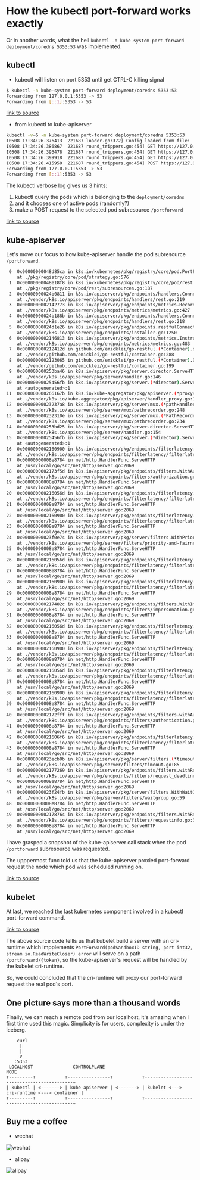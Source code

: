 # How the kubectl port-forward works exactly

Or in another words, what the hell `kubectl -n kube-system port-forward
deployment/coredns 5353:53` was implemented.

## kubectl

- kubectl will listen on port 5353 until get CTRL-C killing signal

```bash
$ kubectl -n kube-system port-forward deployment/coredns 5353:53
Forwarding from 127.0.0.1:5353 -> 53
Forwarding from [::1]:5353 -> 53
```

[link to source](https://github.com/kubernetes/kubernetes/blob/3dd0597843ced8270bbbb9d26ac390397e2c4166/staging/src/k8s.io/kubectl/pkg/cmd/portforward/portforward.go#L401)

- from kubectl to kube-apiserver

```bash
kubectl -v=6 -n kube-system port-forward deployment/coredns 5353:53
I0508 17:34:26.376413  221687 loader.go:372] Config loaded from file:  /home/park/.kube/config
I0508 17:34:26.386867  221687 round_trippers.go:454] GET https://127.0.0.1:45691/apis/apps/v1/namespaces/kube-system/deployments/coredns 200 OK in 6 milliseconds
I0508 17:34:26.393478  221687 round_trippers.go:454] GET https://127.0.0.1:45691/api/v1/namespaces/kube-system/pods?labelSelector=k8s-app%3Dkube-dns 200 OK in 2 milliseconds
I0508 17:34:26.399918  221687 round_trippers.go:454] GET https://127.0.0.1:45691/api/v1/namespaces/kube-system/pods/coredns-df9744896-vh84c 200 OK in 1 milliseconds
I0508 17:34:26.415950  221687 round_trippers.go:454] POST https://127.0.0.1:45691/api/v1/namespaces/kube-system/pods/coredns-df9744896-vh84c/portforward 101 Switching Protocols in 12 milliseconds
Forwarding from 127.0.0.1:5353 -> 53
Forwarding from [::1]:5353 -> 53
```

The kubectl verbose log gives us 3 hints:

1. kubectl query the pods which is belonging to the `deployment/coredns`
2. and it chooses one of active pods (randomly?)
3. make a POST request to the selected pod subresource `/portforward`

[link to source](https://github.com/kubernetes/kubernetes/blob/3dd0597843ced8270bbbb9d26ac390397e2c4166/staging/src/k8s.io/kubectl/pkg/cmd/portforward/portforward.go#L408)

## kube-apiserver

Let's move our focus to how kube-apiserver handle the pod subresource `/portforward`.

```bash
 0  0x00000000048d85ca in k8s.io/kubernetes/pkg/registry/core/pod.PortForwardLocation
    at ./pkg/registry/core/pod/strategy.go:576
 1  0x00000000048e18f8 in k8s.io/kubernetes/pkg/registry/core/pod/rest.(*PortForwardREST).Connect
    at ./pkg/registry/core/pod/rest/subresources.go:187
 2  0x00000000024b0811 in k8s.io/apiserver/pkg/endpoints/handlers.ConnectResource.func1.1
    at ./vendor/k8s.io/apiserver/pkg/endpoints/handlers/rest.go:219
 3  0x0000000002142773 in k8s.io/apiserver/pkg/endpoints/metrics.RecordLongRunning
    at ./vendor/k8s.io/apiserver/pkg/endpoints/metrics/metrics.go:427
 4  0x00000000024b188b in k8s.io/apiserver/pkg/endpoints/handlers.ConnectResource.func1
    at ./vendor/k8s.io/apiserver/pkg/endpoints/handlers/rest.go:218
 5  0x00000000024d1e26 in k8s.io/apiserver/pkg/endpoints.restfulConnectResource.func1
    at ./vendor/k8s.io/apiserver/pkg/endpoints/installer.go:1250
 6  0x0000000002146813 in k8s.io/apiserver/pkg/endpoints/metrics.InstrumentRouteFunc.func1
    at ./vendor/k8s.io/apiserver/pkg/endpoints/metrics/metrics.go:483
 7  0x000000000212412d in github.com/emicklei/go-restful.(*Container).dispatch
    at ./vendor/github.com/emicklei/go-restful/container.go:288
 8  0x0000000002123065 in github.com/emicklei/go-restful.(*Container).Dispatch
    at ./vendor/github.com/emicklei/go-restful/container.go:199
 9  0x000000000253ba46 in k8s.io/apiserver/pkg/server.director.ServeHTTP
    at ./vendor/k8s.io/apiserver/pkg/server/handler.go:146
10  0x00000000025456fb in k8s.io/apiserver/pkg/server.(*director).ServeHTTP
    at <autogenerated>:1
11  0x000000000266167b in k8s.io/kube-aggregator/pkg/apiserver.(*proxyHandler).ServeHTTP
    at ./vendor/k8s.io/kube-aggregator/pkg/apiserver/handler_proxy.go:123
12  0x00000000023237a8 in k8s.io/apiserver/pkg/server/mux.(*pathHandler).ServeHTTP
    at ./vendor/k8s.io/apiserver/pkg/server/mux/pathrecorder.go:248
13  0x000000000232310e in k8s.io/apiserver/pkg/server/mux.(*PathRecorderMux).ServeHTTP
    at ./vendor/k8s.io/apiserver/pkg/server/mux/pathrecorder.go:234
14  0x000000000253bd25 in k8s.io/apiserver/pkg/server.director.ServeHTTP
    at ./vendor/k8s.io/apiserver/pkg/server/handler.go:154
15  0x00000000025456fb in k8s.io/apiserver/pkg/server.(*director).ServeHTTP
    at <autogenerated>:1
16  0x0000000002160900 in k8s.io/apiserver/pkg/endpoints/filterlatency.trackCompleted.func1
    at ./vendor/k8s.io/apiserver/pkg/endpoints/filterlatency/filterlatency.go:95
17  0x00000000008e8784 in net/http.HandlerFunc.ServeHTTP
    at /usr/local/go/src/net/http/server.go:2069
18  0x0000000002173f5d in k8s.io/apiserver/pkg/endpoints/filters.WithAuthorization.func1
    at ./vendor/k8s.io/apiserver/pkg/endpoints/filters/authorization.go:64
19  0x00000000008e8784 in net/http.HandlerFunc.ServeHTTP
    at /usr/local/go/src/net/http/server.go:2069
20  0x000000000216056d in k8s.io/apiserver/pkg/endpoints/filterlatency.trackStarted.func1
    at ./vendor/k8s.io/apiserver/pkg/endpoints/filterlatency/filterlatency.go:71
21  0x00000000008e8784 in net/http.HandlerFunc.ServeHTTP
    at /usr/local/go/src/net/http/server.go:2069
22  0x0000000002160900 in k8s.io/apiserver/pkg/endpoints/filterlatency.trackCompleted.func1
    at ./vendor/k8s.io/apiserver/pkg/endpoints/filterlatency/filterlatency.go:95
23  0x00000000008e8784 in net/http.HandlerFunc.ServeHTTP
    at /usr/local/go/src/net/http/server.go:2069
24  0x00000000023f0e74 in k8s.io/apiserver/pkg/server/filters.WithPriorityAndFairness.func1
    at ./vendor/k8s.io/apiserver/pkg/server/filters/priority-and-fairness.go:90
25  0x00000000008e8784 in net/http.HandlerFunc.ServeHTTP
    at /usr/local/go/src/net/http/server.go:2069
26  0x000000000216056d in k8s.io/apiserver/pkg/endpoints/filterlatency.trackStarted.func1
    at ./vendor/k8s.io/apiserver/pkg/endpoints/filterlatency/filterlatency.go:71
27  0x00000000008e8784 in net/http.HandlerFunc.ServeHTTP
    at /usr/local/go/src/net/http/server.go:2069
28  0x0000000002160900 in k8s.io/apiserver/pkg/endpoints/filterlatency.trackCompleted.func1
    at ./vendor/k8s.io/apiserver/pkg/endpoints/filterlatency/filterlatency.go:95
29  0x00000000008e8784 in net/http.HandlerFunc.ServeHTTP
    at /usr/local/go/src/net/http/server.go:2069
30  0x000000000217482c in k8s.io/apiserver/pkg/endpoints/filters.WithImpersonation.func1
    at ./vendor/k8s.io/apiserver/pkg/endpoints/filters/impersonation.go:50
31  0x00000000008e8784 in net/http.HandlerFunc.ServeHTTP
    at /usr/local/go/src/net/http/server.go:2069
32  0x000000000216056d in k8s.io/apiserver/pkg/endpoints/filterlatency.trackStarted.func1
    at ./vendor/k8s.io/apiserver/pkg/endpoints/filterlatency/filterlatency.go:71
33  0x00000000008e8784 in net/http.HandlerFunc.ServeHTTP
    at /usr/local/go/src/net/http/server.go:2069
34  0x0000000002160900 in k8s.io/apiserver/pkg/endpoints/filterlatency.trackCompleted.func1
    at ./vendor/k8s.io/apiserver/pkg/endpoints/filterlatency/filterlatency.go:95
35  0x00000000008e8784 in net/http.HandlerFunc.ServeHTTP
    at /usr/local/go/src/net/http/server.go:2069
36  0x000000000216056d in k8s.io/apiserver/pkg/endpoints/filterlatency.trackStarted.func1
    at ./vendor/k8s.io/apiserver/pkg/endpoints/filterlatency/filterlatency.go:71
37  0x00000000008e8784 in net/http.HandlerFunc.ServeHTTP
    at /usr/local/go/src/net/http/server.go:2069
38  0x0000000002160900 in k8s.io/apiserver/pkg/endpoints/filterlatency.trackCompleted.func1
    at ./vendor/k8s.io/apiserver/pkg/endpoints/filterlatency/filterlatency.go:95
39  0x00000000008e8784 in net/http.HandlerFunc.ServeHTTP
    at /usr/local/go/src/net/http/server.go:2069
40  0x0000000002172fff in k8s.io/apiserver/pkg/endpoints/filters.withAuthentication.func1
    at ./vendor/k8s.io/apiserver/pkg/endpoints/filters/authentication.go:80
41  0x00000000008e8784 in net/http.HandlerFunc.ServeHTTP
    at /usr/local/go/src/net/http/server.go:2069
42  0x00000000021606f6 in k8s.io/apiserver/pkg/endpoints/filterlatency.trackStarted.func1
    at ./vendor/k8s.io/apiserver/pkg/endpoints/filterlatency/filterlatency.go:80
43  0x00000000008e8784 in net/http.HandlerFunc.ServeHTTP
    at /usr/local/go/src/net/http/server.go:2069
44  0x00000000023ecb0b in k8s.io/apiserver/pkg/server/filters.(*timeoutHandler).ServeHTTP
    at ./vendor/k8s.io/apiserver/pkg/server/filters/timeout.go:85
45  0x0000000002177269 in k8s.io/apiserver/pkg/endpoints/filters.withRequestDeadline.func1
    at ./vendor/k8s.io/apiserver/pkg/endpoints/filters/request_deadline.go:66
46  0x00000000008e8784 in net/http.HandlerFunc.ServeHTTP
    at /usr/local/go/src/net/http/server.go:2069
47  0x00000000023f24fb in k8s.io/apiserver/pkg/server/filters.WithWaitGroup.func1
    at ./vendor/k8s.io/apiserver/pkg/server/filters/waitgroup.go:59
48  0x00000000008e8784 in net/http.HandlerFunc.ServeHTTP
    at /usr/local/go/src/net/http/server.go:2069
49  0x0000000002178764 in k8s.io/apiserver/pkg/endpoints/filters.WithRequestInfo.func1
    at ./vendor/k8s.io/apiserver/pkg/endpoints/filters/requestinfo.go:39
50  0x00000000008e8784 in net/http.HandlerFunc.ServeHTTP
    at /usr/local/go/src/net/http/server.go:2069
```

I have grasped a snopshot of the kube-apiserver call stack when the pod
`/portforward` subresource was requested.

The upppermost func told us that the kube-apiserver proxied port-forward request
the node which pod was scheduled running on.

[link to source](https://github.com/kubernetes/kubernetes/blob/7b2776b89fb1be28d4e9203bdeec079be903c103/staging/src/k8s.io/apimachinery/pkg/util/proxy/upgradeaware.go#L371)

## kubelet

At last, we reached the last kubernetes component involved in a kubectl
port-forward command.

[link to source](https://github.com/kubernetes/kubernetes/blob/7b2776b89fb1be28d4e9203bdeec079be903c103/pkg/kubelet/cri/streaming/server.go#L108)

The above source code tellls us that kubelet build a server with an cri-runtime
which impplements `PortForward(podSandboxID string, port int32, stream
io.ReadWriteCloser) error` will serve on a path `/portforward/{token}`, so the
kube-apiserver's request will be handled by the kubelet cri-runtime.

So, we could concluded that the cri-runtime will proxy our port-forward request
the real pod's port.

## One picture says more than a thousand words

Finally, we can reach a remote pod from our localhost, it's amazing when I first
time used this magic. Simplicity is for users, complexity is under the iceberg.

```text
    curl
     |
     |
     v
   :5353
 LOCALHOST               CONTROLPLANE                                NODE
+---------+           +----------------+           +-------------------------------------------+
| kubectl | <-------> | kube-apiserver | <-------> | kubelet <---> cri-runtime <---> container |
+---------+           +----------------+           +-------------------------------------------+
```

## Buy me a coffee

- wechat

![wechat](assets/wechat.png)

- alipay

![alipay](assets/alipay.png)
